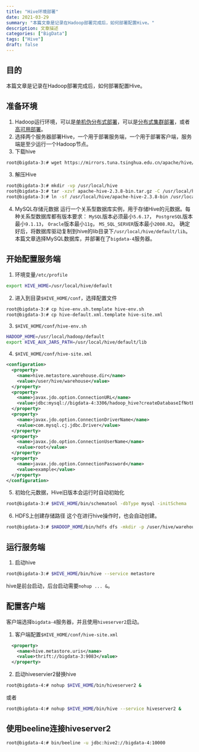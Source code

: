 ```yaml
---
title: "Hive环境部署"
date: 2021-03-29
summary: "本篇文章是记录在Hadoop部署完成后，如何部署配置Hive。"
description: 文章描述
categories: ["BigData"]
tags: ["Hive"]
draft: false
---
```


## 目的
本篇文章是记录在Hadoop部署完成后，如何部署配置Hive。

## 准备环境
1. Hadoop运行环境，可以是[单机伪分布式部署](https://brucemaa.cn/2021/03/hadoop3-standalone-pseudo-distributed-mode-setup/)，可以是[分布式集群部署](https://brucemaa.cn/2021/03/hadoop3-cluster-distributed-mode-setup/)，或者[高可用部署](https://brucemaa.cn/2021/03/hadoop3-cluster-distributed-ha-mode-setup/)。
2. 选择两个服务器部署Hive，一个用于部署服务端，一个用于部署客户端，服务端是至少运行一个Hadoop节点。
3. 下载hive
```bash
root@bigdata-3:# wget https://mirrors.tuna.tsinghua.edu.cn/apache/hive/stable-2/apache-hive-2.3.8-bin.tar.gz
```
3. 解压Hive
```bash
root@bigdata-3:# mkdir -vp /usr/local/hive
root@bigdata-3:# tar -xzvf apache-hive-2.3.8-bin.tar.gz -C /usr/local/hive
root@bigdata-3:# ln -sf /usr/local/hive/apache-hive-2.3.8-bin /usr/local/hive/default
```
4. MySQL存储元数据
运行一个关系型数据库实例，用于存储Hive的元数据。每种关系型数据库都有版本要求：
`MySQL`版本必须最小`5.6.17`，
`PostgreSQL`版本最小`9.1.13`，
`Oracle`版本最小`11g`，
`MS_SQL_SERVER`版本最小`2008.R2`。
确定好后，将数据库驱动复制到hive的lib目录下`/usr/local/hive/default/lib`。
本篇文章选择MySQL数据库，并部署在了`bigdata-4`服务器。

## 开始配置服务端
1. 环境变量`/etc/profile`
```bash
export HIVE_HOME=/usr/local/hive/default
```
2. 进入到目录`$HIVE_HOME/conf`，选择配置文件
```bash
root@bigdata-3:# cp hive-env.sh.template hive-env.sh
root@bigdata-3:# cp hive-default.xml.template hive-site.xml
```
3. `$HIVE_HOME/conf/hive-env.sh`
```bash
HADOOP_HOME=/usr/local/hadoop/default
export HIVE_AUX_JARS_PATH=/usr/local/hive/default/lib
```
4. `$HIVE_HOME/conf/hive-site.xml`
```xml
<configuration>
  <property>
    <name>hive.metastore.warehouse.dir</name>
    <value>/user/hive/warehouse</value>
  </property>
  <property>
    <name>javax.jdo.option.ConnectionURL</name>
    <value>jdbc:mysql://bigdata-4:3306/hadoop_hive?createDatabaseIfNotExist=true</value>
  </property>
  <property>
    <name>javax.jdo.option.ConnectionDriverName</name>
    <value>com.mysql.cj.jdbc.Driver</value>
  </property>
  <property>
    <name>javax.jdo.option.ConnectionUserName</name>
    <value>root</value>
  </property>
  <property>
    <name>javax.jdo.option.ConnectionPassword</name>
    <value>example</value>
  </property>
</configuration>
```
5. 初始化元数据，Hive旧版本会运行时自动初始化
```bash
root@bigdata-3:# $HIVE_HOME/bin/schematool -dbType mysql -initSchema
```
6. HDFS上创建存储路径
这个在进行hive操作时，也会自动创建。
```bash
root@bigdata-3:# $HADOOP_HOME/bin/hdfs dfs -mkdir -p /user/hive/warehouse
```
## 运行服务端
1. 启动hive
```bash
root@bigdata-3:# $HIVE_HOME/bin/hive --service metastore
```
hive是前台启动，后台启动需要`nohup ... &`。
## 配置客户端
客户端选择`bigdata-4`服务器，并且使用`hiveserver2`启动。
1. 客户端配置`$HIVE_HOME/conf/hive-site.xml`
```xml
  <property>
    <name>hive.metastore.uris</name>
    <value>thrift://bigdata-3:9083</value>
  </property>
```
2. 启动hiveservier2替换hive
```bash
root@bigdata-4:# nohup $HIVE_HOME/bin/hiveserver2 &
```
或者
```bash
root@bigdata-4:# nohup $HIVE_HOME/bin/hive --service hiveserver2 &
```

## 使用beeline连接hiveserver2
```bash
root@bigdata-4:# bin/beeline -u jdbc:hive2://bigdata-4:10000
```

